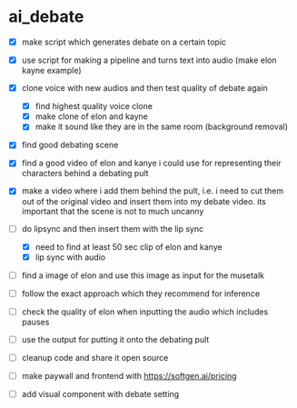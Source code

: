 # ai_debate

- [x] make script which generates debate on a certain topic
- [x] use script for making a pipeline and turns text into audio (make elon kayne example)
- [x] clone voice with new audios and then test quality of debate again
    - [x] find highest quality voice clone
    - [x] make clone of elon and kayne
    - [x] make it sound like they are in the same room (background removal) 
- [x] find good debating scene
- [x] find a good video of elon and kanye i could use for representing their characters behind a debating pult
- [x] make a video where i add them behind the pult, i.e. i need to cut them out of the original video and insert them into my debate video. its important that the scene is not to much uncanny 
- [ ] do lipsync and then insert them with the lip sync
    - [x] need to find at least 50 sec clip of elon and kanye
    - [x] lip sync with audio
- [ ] find a image of elon and use this image as input for the musetalk 
- [ ] follow the exact approach which they recommend for inference
- [ ] check the quality of elon when inputting the audio which includes pauses 
- [ ] use the output for putting it onto the debating pult




- [ ] cleanup code and share it open source 

- [ ] make paywall and frontend with https://softgen.ai/pricing

- [ ] add visual component with debate setting  